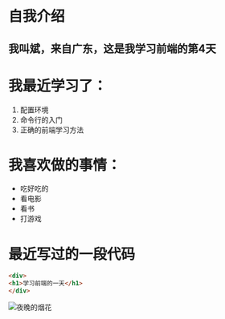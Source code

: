 # 自我介绍
## 我叫斌，来自广东，这是我学习前端的第4天
# 我最近学习了：
1. 配置环境
2. 命令行的入门
3. 正确的前端学习方法
# 我喜欢做的事情：
* 吃好吃的
* 看电影
* 看书
* 打游戏
# 最近写过的一段代码
``` html
<div>
<h1>学习前端的一天</h1>
</div>
```
![夜晚的烟花](1.png)

